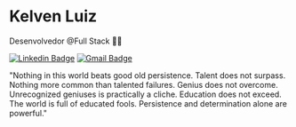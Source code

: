 # Kelven Luiz 

Desenvolvedor @Full Stack 💙🚀

[![Linkedin Badge](https://img.shields.io/badge/-kelvenbr@gmail.com-3F5D7D?style=for-the-badge&logo=gmail)](mailto:kelvenbr@gmail.com) 
[![Gmail Badge](https://img.shields.io/badge/-linkedin.com/in/kelvenluiz-3F5D7D?style=for-the-badge&logo=linkedin)](https://www.linkedin.com/in/kelvenluiz/)

"Nothing in this world beats good old persistence. Talent does not surpass. Nothing more common than talented failures. Genius does not overcome. Unrecognized geniuses is practically a cliche. Education does not exceed. The world is full of educated fools. Persistence and determination alone are powerful."

